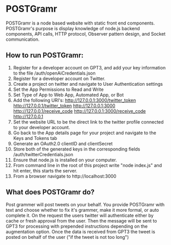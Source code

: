 # POSTGramr

POSTGramr is a node based website with static front end components. POSTGramr's purpose is display knowledge of node.js backend components, API calls, HTTP protocol, Observer pattern design, and Socket communication. 

## How to run POSTGramr:
1. Register for a developer account on GPT3, and add your key information to the file /auth/openAiCredentials.json
2. Register for a developer account on Twitter.
3. Create a project on twitter and navigate to User Authentication settings
4. Set the App Permissions to Read and Write
5. Set Type of App to Web App, Automated App, or Bot
6. Add the following URI's:
    http://127.0.0.1:3000/twitter_token
    http://127.0.0.1/twitter_token
    http://127.0.0.1:3000
    http://127.0.0.1/receive_code
    http://127.0.0.1:3000/receive_code
    http://127.0.0.1
7. Set the website URL to be the direct link to the twitter profile connected to your developer account.
8. Go back to the App details page for your project and navigate to the Keys and Tokens tab
9. Generate an OAuth2.0 clientID and clientSecret
10. Store both of the generated keys in the corresponding fields /auth/twitterCredentials.json
11. Ensure that node.js is installed on your computer. 
12. From command line in the root of this project write "node index.js" and hit enter, this starts the server.
13. From a browser navigate to http://localhost:3000

## What does POSTGramr do?
Post grammer will post tweets on your behalf. You provide POSTGramr with text and choose whether to fix it's grammer, make it more formal, or auto complete it. On the request the users twitter will authenticate either by cache or fresh approval from the user. Then the message will be sent to GPT3 for processing with prepended instructions depending on the augmentation option. Once the data is received from GPT3 the tweet is posted on behalf of the user ("if the tweet is not too long")